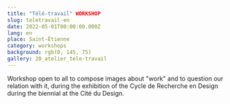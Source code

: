 ```yaml
---
title: "Télé-travail" WORKSHOP
slug: teletravail-en
date: 2022-05-01T00:00:00.000Z
lang: en
place: Saint-Étienne
category: workshops
background: rgb(0, 145, 75)
gallery: 20_atelier_tele-travail
---
```

Workshop open to all to compose images about "work" and to question our relation with it, during the  exhibition of the Cycle de Recherche en Design during the biennial at the Cité du Design.